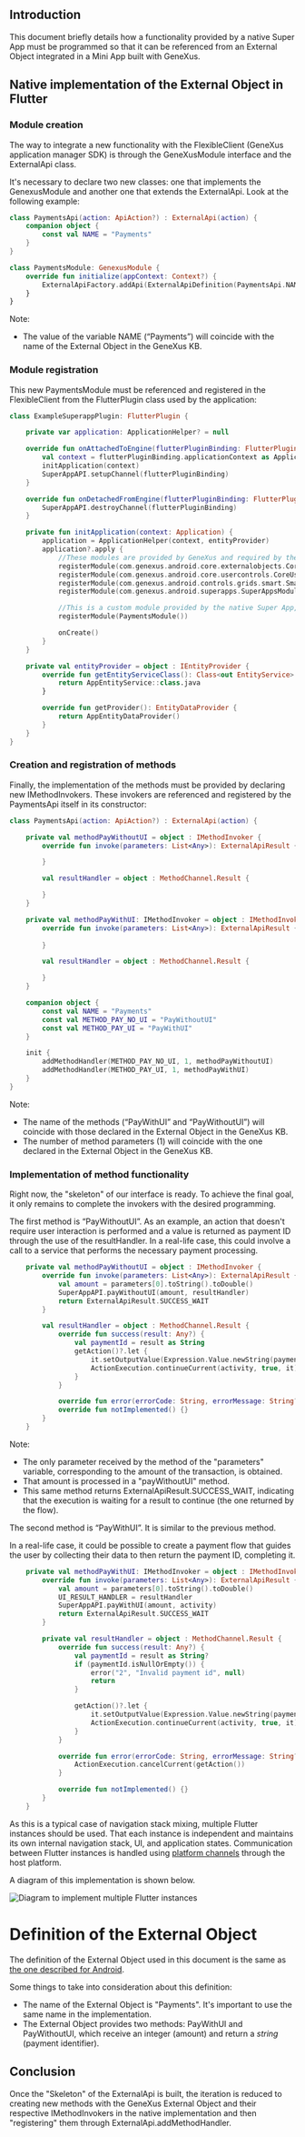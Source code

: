 ## Introduction

This document briefly details how a functionality provided by a native Super App must be programmed so that it can be referenced from an External Object integrated in a Mini App built with GeneXus.


## Native implementation of the External Object in Flutter

### Module creation
 
The way to integrate a new functionality with the FlexibleClient (GeneXus application manager SDK) is through the GeneXusModule interface and the ExternalApi class.

It's necessary to declare two new classes: one that implements the GenexusModule and another one that extends the ExternalApi. Look at the following example:

```kotlin
class PaymentsApi(action: ApiAction?) : ExternalApi(action) {
    companion object {
        const val NAME = "Payments"
    }
}
```

```kotlin
class PaymentsModule: GenexusModule {
	override fun initialize(appContext: Context?) {
		ExternalApiFactory.addApi(ExternalApiDefinition(PaymentsApi.NAME, PaymentsApi::class.java, false))
	}
}
```

Note:
- The value of the variable NAME (“Payments”) will coincide with the name of the External Object in the GeneXus KB.

### Module registration

This new PaymentsModule must be referenced and registered in the FlexibleClient from the FlutterPlugin class used by the application:

```kotlin
class ExampleSuperappPlugin: FlutterPlugin {

	private var application: ApplicationHelper? = null

	override fun onAttachedToEngine(flutterPluginBinding: FlutterPlugin.FlutterPluginBinding) {
		val context = flutterPluginBinding.applicationContext as Application
		initApplication(context)
		SuperAppAPI.setupChannel(flutterPluginBinding)
	}

	override fun onDetachedFromEngine(flutterPluginBinding: FlutterPlugin.FlutterPluginBinding) {
		SuperAppAPI.destroyChannel(flutterPluginBinding)
	}

	private fun initApplication(context: Application) {
		application = ApplicationHelper(context, entityProvider)
		application?.apply {
			//These modules are provided by GeneXus and required by the Mini Apps in order to work properly.
			registerModule(com.genexus.android.core.externalobjects.CoreExternalObjectsModule())
			registerModule(com.genexus.android.core.usercontrols.CoreUserControlsModule())
			registerModule(com.genexus.android.controls.grids.smart.SmartGridModule())
			registerModule(com.genexus.android.superapps.SuperAppsModule())

			//This is a custom module provided by the native Super App, exposing its public API to the Mini Apps.
			registerModule(PaymentsModule())

			onCreate()
		}
	}

	private val entityProvider = object : IEntityProvider {
		override fun getEntityServiceClass(): Class<out EntityService> {
			return AppEntityService::class.java
		}

		override fun getProvider(): EntityDataProvider {
			return AppEntityDataProvider()
		}
	}
}

```

### Creation and registration of methods

Finally, the implementation of the methods must be provided by declaring new IMethodInvokers. These invokers are referenced and registered by the PaymentsApi itself in its constructor:

```kotlin
class PaymentsApi(action: ApiAction?) : ExternalApi(action) {

	private val methodPayWithoutUI = object : IMethodInvoker {
		override fun invoke(parameters: List<Any>): ExternalApiResult {

		}

		val resultHandler = object : MethodChannel.Result {

		}
	}

    private val methodPayWithUI: IMethodInvoker = object : IMethodInvoker {
		override fun invoke(parameters: List<Any>): ExternalApiResult {
			
		}

		val resultHandler = object : MethodChannel.Result {

		}
	}

    companion object {
        const val NAME = "Payments"
        const val METHOD_PAY_NO_UI = "PayWithoutUI"
		const val METHOD_PAY_UI = "PayWithUI"
    }

    init {
		addMethodHandler(METHOD_PAY_NO_UI, 1, methodPayWithoutUI)
		addMethodHandler(METHOD_PAY_UI, 1, methodPayWithUI)
	}
}
```

Note:
- The name of the methods (“PayWithUI” and “PayWithoutUI”) will coincide with those declared in the External Object in the GeneXus KB.
- The number of method parameters (1) will coincide with the one declared in the External Object in the GeneXus KB.

### Implementation of method functionality

Right now, the "skeleton" of our interface is ready. To achieve the final goal, it only remains to complete the invokers with the desired programming.

The first method is “PayWithoutUI”. As an example, an action that doesn't require user interaction is performed and a value is returned as payment ID through the use of the resultHandler. In a real-life case, this could involve a  call to a service that performs the necessary payment processing.

```kotlin
	private val methodPayWithoutUI = object : IMethodInvoker {
		override fun invoke(parameters: List<Any>): ExternalApiResult {
			val amount = parameters[0].toString().toDouble()
			SuperAppAPI.payWithoutUI(amount, resultHandler)
			return ExternalApiResult.SUCCESS_WAIT
		}

		val resultHandler = object : MethodChannel.Result {
			override fun success(result: Any?) {
				val paymentId = result as String
				getAction()?.let {
					it.setOutputValue(Expression.Value.newString(paymentId))
					ActionExecution.continueCurrent(activity, true, it)
				}
			}

			override fun error(errorCode: String, errorMessage: String?, errorDetails: Any?) {}
			override fun notImplemented() {}
		}
	}
```

Note:
- The only parameter received by the method of the "parameters" variable, corresponding to the amount of the transaction, is obtained. 
- That amount is processed in a "payWithoutUI" method. 
- This same method returns ExternalApiResult.SUCCESS_WAIT, indicating that the execution is waiting for a result to continue (the one returned by the flow).

The second method is “PayWithUI”. It is similar to the previous method. 

In a real-life case, it could be possible to create a payment flow that guides the user by collecting their data to then return the payment ID, completing it.

```kotlin
	private val methodPayWithUI: IMethodInvoker = object : IMethodInvoker {
		override fun invoke(parameters: List<Any>): ExternalApiResult {
			val amount = parameters[0].toString().toDouble()
			UI_RESULT_HANDLER = resultHandler
			SuperAppAPI.payWithUI(amount, activity)
			return ExternalApiResult.SUCCESS_WAIT
		}

		private val resultHandler = object : MethodChannel.Result {
			override fun success(result: Any?) {
				val paymentId = result as String?
				if (paymentId.isNullOrEmpty()) {
					error("2", "Invalid payment id", null)
					return
				}

				getAction()?.let {
					it.setOutputValue(Expression.Value.newString(paymentId))
					ActionExecution.continueCurrent(activity, true, it)
				}
			}

			override fun error(errorCode: String, errorMessage: String?, errorDetails: Any?) {
				ActionExecution.cancelCurrent(getAction())
			}

			override fun notImplemented() {}
		}
	}
```

As this is a typical case of navigation stack mixing, multiple Flutter instances should be used. That each instance is independent and maintains its own internal navigation stack, UI, and application states.
Communication between Flutter instances is handled using [platform channels](https://docs.flutter.dev/platform-integration/platform-channels) through the host platform. 

A diagram of this implementation is shown below.

![Diagram to implement multiple Flutter instances](androidDiagram.png)

# Definition of the External Object

The definition of the External Object used in this document is the same as [the one described for Android](../../../../Android/MiniAppCaller/README.md).

Some things to take into consideration about this definition:

- The name of the External Object is "Payments". It's important to use the same name in the implementation. 
- The External Object provides two methods: PayWithUI and PayWithoutUI, which receive an integer (amount) and return a _string_ (payment identifier).

## Conclusion

Once the "Skeleton" of the ExternalApi is built, the iteration is reduced to creating new methods with the GeneXus External Object and their respective IMethodInvokers in the native implementation and then "registering" them through ExternalApi.addMethodHandler.


